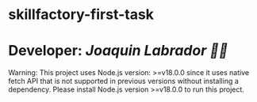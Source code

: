 # skillfactory-first-task
 
# Developer: *Joaquin Labrador 👨‍💻*



Warning: This project uses Node.js version: >=v18.0.0 since it uses native fetch API that is not supported in previous versions without installing a dependency. Please install Node.js version >=v18.0.0 to run this project.
